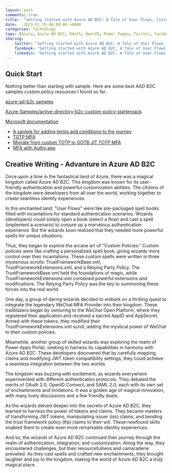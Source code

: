 ```yaml
---
layout: post
comments: true
title:  "Getting started with Azure AD B2C: A Tale of User Flows, Custom Policies, and WeChat Integration"
date:   2023-01-19 08:00:00 +0800
categories: Technology
tags: [Azure, Azure AD B2C, OAuth, OpenID, Power Pages, Twitter, Facebook, LinkedIn]
sharing:
    twitter: "Getting started with Azure AD B2C: A Tale of User Flows, Custom Policies, and WeChat Integration"
    facebook: "Getting started with Azure AD B2C: A Tale of User Flows, Custom Policies, and WeChat Integration"
    linkedin: "Getting started with Azure AD B2C: A Tale of User Flows, Custom Policies, and WeChat Integration"
---
```


## Quick Start
Nothing better than starting with sample. Here are some best AAD B2C samples custom policy resources I found so far:

[azure-ad-b2c samples](https://github.com/azure-ad-b2c/samples)

[Azure-Samples/active-directory-b2c-custom-policy-starterpack](https://github.com/Azure-Samples/active-directory-b2c-custom-policy-starterpack)

[Microsoft documentation](https://learn.microsoft.com/en-us/azure/active-directory-b2c/)

- [A sample for adding terms and conditions to the journey](https://github.com/azure-ad-b2c/samples/tree/master/policies/sign-in-sign-up-versioned-tou)
- [TOTP MFA](https://github.com/azure-ad-b2c/samples/blob/master/policies/totp/readme.md)
- [Migrate from custom TOTP to OOTB JIT TOTP MFA](https://github.com/azure-ad-b2c/samples/tree/master/policies/totp#just-in-time-totp-migration)
- [MFA with Authy app](https://github.com/azure-ad-b2c/samples/blob/master/policies/custom-mfa-authy-app/policy/TrustFrameworkExtensions.xml)

## Creative Writing - Advanture in Azure AD B2C
Once upon a time in the fantastical land of Azure, there was a magical kingdom called Azure AD B2C. This kingdom was known for its user-friendly authentication and powerful customization abilities. The citizens of the kingdom were developers from all over the world, working together to create seamless identity experiences.

In this enchanted land, "User Flows" were like pre-packaged spell books filled with incantations for standard authentication scenarios. Wizards (developers) could simply open a book (select a flow) and cast a spell (implement a scenario) to conjure up a marvelous authentication experience. But the wizards soon realized that they needed more powerful spells for unique situations.

Thus, they began to explore the arcane art of "Custom Policies." Custom policies were like crafting a personalized spell book, giving wizards more control over their incantations. These custom spells were written in three mysterious scrolls: TrustFrameworkBase.xml, TrustFrameworkExtensions.xml, and a Relying Party Policy. The TrustFrameworkBase.xml held the foundations of magic, while TrustFrameworkExtensions.xml contained powerful extensions and modifications. The Relying Party Policy was the key to summoning these forces into the real world.

One day, a group of daring wizards decided to embark on a thrilling quest to integrate the legendary WeChat MFA Provider into their kingdom. These trailblazers began by venturing to the WeChat Open Platform, where they registered their application and received a sacred AppID and AppSecret. Armed with these tokens, they modified their TrustFrameworkExtensions.xml scroll, adding the mystical power of WeChat to their custom policies.

Meanwhile, another group of skilled wizards was exploring the realm of Power Apps Portal, seeking to harness its capabilities in harmony with Azure AD B2C. These developers discovered that by carefully mapping claims and modifying JWT token compatibility settings, they could achieve a seamless integration between the two worlds.

The kingdom was buzzing with excitement, as wizards everywhere experimented with different authentication protocols. They debated the merits of OAuth 2.0, OpenID Connect, and SAML 2.0, each with its own set of enchantments and limitations. It was a golden age of magical innovation, with many lively discussions and a few friendly duels.

As the wizards delved deeper into the secrets of Azure AD B2C, they learned to harness the power of tokens and claims. They became masters of transforming JWT tokens, manipulating issuer (iss) claims, and bending the trust framework policy (tfp) claims to their will. These newfound skills enabled them to create even more remarkable identity experiences.

And so, the wizards of Azure AD B2C continued their journey through the realm of authentication, integration, and customization. Along the way, they encountered challenges, but their resourcefulness and camaraderie prevailed. As they cast spells and crafted new enchantments, they brought laughter and joy to the kingdom, making the world of Azure AD B2C a truly magical place.
